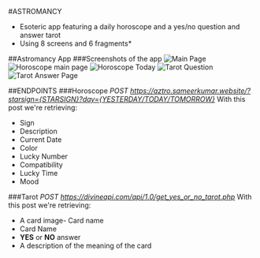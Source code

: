 #ASTROMANCY

- Esoteric app featuring a daily horoscope and a yes/no question and answer tarot
- Using 8 screens and 6 fragments*

##Astromancy App
###Screenshots of the app
![Main Page](HomePage.png)
![Horoscope main page](HoroscopeMain.png)
![Horoscope Today](HoroscopeToday.png)
![Tarot Question](TarotAsk.png)
![Tarot Answer Page](TarotAnswer.png)



##ENDPOINTS
###Horoscope
*POST https://aztro.sameerkumar.website/?starsign={STARSIGN}?day={YESTERDAY/TODAY/TOMORROW}*
With this post we're retrieving:
- Sign
- Description
- Current Date
- Color
- Lucky Number
- Compatibility
- Lucky Time
- Mood

###Tarot
*POST https://divineapi.com/api/1.0/get_yes_or_no_tarot.php* 
With this post we're retrieving:
- A card image- Card name
- Card Name
- **YES** or **NO** answer
- A description of the meaning of the card



